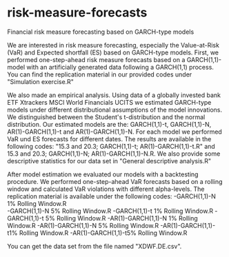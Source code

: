 # risk-measure-forecasts
Financial risk measure forecasting based on GARCH-type models

We are interested in risk measure forecasting, especially the Value-at-Risk (VaR) and Expected shortfall (ES) based on GARCH-type models.
First, we performed one-step-ahead risk measure forecasts based on a GARCH(1,1)-model with an artificially generated data following a GARCH(1,1) process. 
You can find the replication material in our provided codes under "Simulation exercise.R"

We also made an empirical analysis. Using data of a globally invested bank ETF Xtrackers MSCI World
Financials UCITS we estimated GARCH-type models under different distributional assumptions of the model innovations.
We distinguished between the Student's t-distribution and the normal distribution.
Our estimated models are the:
GARCH(1,1)-t, GARCH(1,1)-N, AR(1)-GARCH(1,1)-t and AR(1)-GARCH(1,1)-N.
For each model we performed VaR und ES forecasts for different dates. 
The results are available in the following codes: "15.3 and 20.3; GARCH(1,1)-t; AR(1)-GARCH(1,1)-t.R" and 15.3 and 20.3; GARCH(1,1)-N; AR(1)-GARCH(1,1)-N.R.
We also provide some descriptive statistics for our data set in "General descriptive analysis.R"

After model estimation we evaluated our models with a backtesting procedure. We performed one-step-ahead VaR forecasts based on a rolling window and calculated VaR violations
with different alpha-levels.
The replication material is available under the following codes:
-GARCH(1,1)-N 1% Rolling Window.R  
-GARCH(1,1)-N 5% Rolling Window.R
-GARCH(1,1)-t 1% Rolling Window.R
-GARCH(1,1)-t 5% Rolling Window.R
-AR(1)-GARCH(1,1)-N 1% Rolling Window.R
-AR(1)-GARCH(1,1)-N 5% Rolling Window.R
-AR(1)-GARCH(1,1)-t1% Rolling Window.R
-AR(1)-GARCH(1,1)-t5% Rolling Window.R

You can get the data set from the file named "XDWF.DE.csv".
